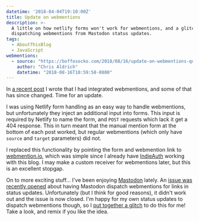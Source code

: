 ```yaml
---
datetime: '2018-04-04T19:10:00Z'
title: Update on webmentions
description: >-
  A little on how netlify forms won't work for webmentions, and a glitch for
  dispatching webmentions from Mastodon status updates.
tags:
  - AboutThisBlog
  - JavaScript
webmentions:
  - source: "https://boffosocko.com/2018/08/16/update-on-webmentions-qubyte-codes/"
    author: "Chris Aldrich"
    datetime: "2018-08-16T10:59:58-0800"
---
```

In [a recent post][about-this-blog-3] I wrote that I had integrated
webmentions, and some of that has since changed. Time for an update.

I was using Netlify form handling as an easy way to handle webmentions, but
unfortunately they inject an additional input into forms. This input is
required by Netlify to name the form, and `POST` requests which lack it get a
404 response. This in turn meant that the manual mention form at the bottom of
each post worked, but regular webmentions (which only have `source` and `target`
parameters) did not.

I replaced this functionality by pointing the form and webmention link to
[webmention.io][webmention.io], which was simple since I already have
[IndieAuth][indieauth] working with this blog. I may make a custom receiver for
webmentions later, but this is an excellent stopgap.

On to more exciting stuff... I've been enjoying [Mastodon][mastodon] lately. An
[issue was recently opened][webmentions-issue] about having Mastodon dispatch
webmentions for links in status updates. Unfortunately (but I think for good
reasons), it didn't work out and the issue is now closed. I'm happy for my own
status updates to dispatch webmentions though, so I
[put together a glitch][webmentions-glitch] to do this for me! Take a look, and
remix if you like the idea.

[about-this-blog-3]: /blog/about-this-blog-3
[webmention.io]: https://webmention.io
[indieauth]: https://indieauth.com
[mastodon]: https://mastodon.social
[webmentions-issue]: https://github.com/tootsuite/mastodon/issues/6074
[webmentions-glitch]: https://glitch.com/edit/#!/mastodon-webmention-relay
